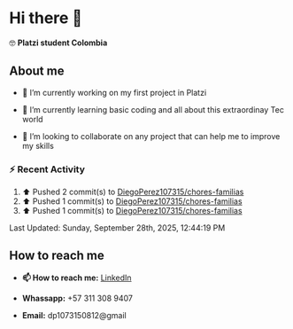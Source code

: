 
# Hi there 👋

🤓   **Platzi student Colombia**

## About me

- 🔭 I’m currently working on my first project in Platzi

- 🌱 I’m currently learning basic coding and all  about this extraordinay Tec world

- 👯 I’m looking to collaborate on any project that can help me to improve my skills

### :zap: Recent Activity
<!--RECENT_ACTIVITY:start-->
1. ⬆️ Pushed 2 commit(s) to [DiegoPerez107315/chores-familias](https://github.com/DiegoPerez107315/chores-familias)<br>
2. ⬆️ Pushed 1 commit(s) to [DiegoPerez107315/chores-familias](https://github.com/DiegoPerez107315/chores-familias)<br>
3. ⬆️ Pushed 1 commit(s) to [DiegoPerez107315/chores-familias](https://github.com/DiegoPerez107315/chores-familias)<br>
<!--RECENT_ACTIVITY:end-->
<!--RECENT_ACTIVITY:last_update-->
Last Updated: Sunday, September 28th, 2025, 12:44:19 PM
<!--RECENT_ACTIVITY:last_update_end-->

## How to reach me

- **📫 How to reach me:** [LinkedIn](https://www.linkedin.com/in/diego-zambrano-perez/)

- **Whassapp:** +57 311 308 9407

- **Email:**   dp1073150812@gmail

